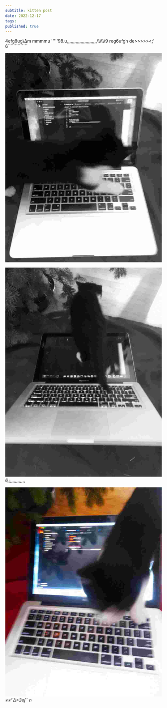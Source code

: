 ```yaml
---
subtitle: kitten post
date: 2022-12-17
tags:
published: true
---
```


4efg8ug\∆m mmmmu
'''''98.u\,,,,,,,,,,,,,,,,,,,,,,,,\\\\\\\\\\\\9
reg6ufgh
de>>>>><;'
6``````````````

![](/images/cat01.jpg)


















![](/images/cat02.jpg)
*6,;,,,,,,,,,,,,*


















![](/images/cat03.jpg)
*≠≠‘˙∆>3e∫˜ n*